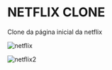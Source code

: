# NETFLIX CLONE
 Clone da página inicial da netflix

![netflix](https://user-images.githubusercontent.com/96657047/150683161-096c0355-162c-4dfb-968c-375116efd202.jpg)


![netflix2](https://user-images.githubusercontent.com/96657047/150683167-29c06f24-c897-46fc-af21-9b074360df91.jpg)
